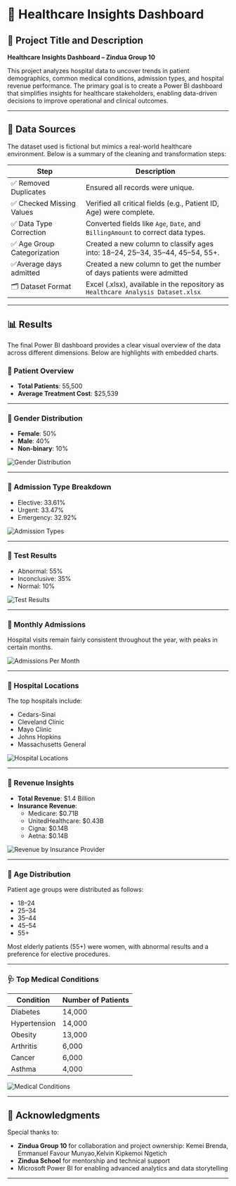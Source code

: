 # 🏥 Healthcare Insights Dashboard

## 📌 Project Title and Description

**Healthcare Insights Dashboard – Zindua Group 10**

This project analyzes hospital data to uncover trends in patient demographics, common medical conditions, admission types, and hospital revenue performance. The primary goal is to create a Power BI dashboard that simplifies insights for healthcare stakeholders, enabling data-driven decisions to improve operational and clinical outcomes.

---

## 📂 Data Sources

The dataset used is fictional but mimics a real-world healthcare environment. Below is a summary of the cleaning and transformation steps:

| Step                     | Description                                                                 |
|--------------------------|-----------------------------------------------------------------------------|
| ✅ Removed Duplicates     | Ensured all records were unique.                                             |
| ✅ Checked Missing Values | Verified all critical fields (e.g., Patient ID, Age) were complete.          |
| ✅ Data Type Correction   | Converted fields like `Age`, `Date`, and `BillingAmount` to correct data types.       |
| ✅ Age Group Categorization | Created a new column to classify ages into: 18–24, 25–34, 35–44, 45–54, 55+. |
|✅Average days admitted     | Created a new column to get the number of days patients were admitted|
| 🗂 Dataset Format         | Excel (.xlsx), available in the repository as `Healthcare Analysis Dataset.xlsx`

---

## 📊 Results

The final Power BI dashboard provides a clear visual overview of the data across different dimensions. Below are highlights with embedded charts.

### 👥 Patient Overview

- **Total Patients**: 55,500  
- **Average Treatment Cost**: $25,539  

---

### 🔹 Gender Distribution

- **Female**: 50%  
- **Male**: 40%  
- **Non-binary**: 10%  

![Gender Distribution](Healthcare-Data-Analysis-Project/Screenshot-2025-04-16-141316.png)

---

### 🏥 Admission Type Breakdown

- Elective: 33.61%  
- Urgent: 33.47%  
- Emergency: 32.92%  

![Admission Types](Screenshot-2025-04-16-141525.png)

---

### 🧪 Test Results

- Abnormal: 55%  
- Inconclusive: 35%  
- Normal: 10%  

![Test Results](Screenshot-2025-04-16-141534.png)

---

### 📆 Monthly Admissions

Hospital visits remain fairly consistent throughout the year, with peaks in certain months.

![Admissions Per Month](Screenshot-2025-04-16-141603.png)

---

### 📍 Hospital Locations

The top hospitals include:
- Cedars-Sinai
- Cleveland Clinic
- Mayo Clinic
- Johns Hopkins
- Massachusetts General

![Hospital Locations](Screenshot-2025-04-16-141613.png)

---

### 💸 Revenue Insights

- **Total Revenue**: $1.4 Billion  
- **Insurance Revenue**:
  - Medicare: $0.71B  
  - UnitedHealthcare: $0.43B  
  - Cigna: $0.14B  
  - Aetna: $0.14B  

![Revenue by Insurance Provider](Screenshot-2025-04-16-141551.png)

---

### 🧓 Age Distribution

Patient age groups were distributed as follows:

- 18–24  
- 25–34  
- 35–44  
- 45–54  
- 55+  

Most elderly patients (55+) were women, with abnormal results and a preference for elective procedures.

---

### 🩺 Top Medical Conditions

| Condition     | Number of Patients |
|---------------|--------------------|
| Diabetes      | 14,000             |
| Hypertension  | 14,000             |
| Obesity       | 13,000             |
| Arthritis     | 6,000              |
| Cancer        | 6,000              |
| Asthma        | 4,000              |

![Medical Conditions](Screenshot-2025-04-16-141544.png)

---

## 🙌 Acknowledgments

Special thanks to:
- **Zindua Group 10** for collaboration and project ownership: Kemei Brenda, Emmanuel Favour Munyao,Kelvin Kipkemoi Ngetich
- **Zindua School** for mentorship and technical support
- Microsoft Power BI for enabling advanced analytics and data storytelling

---
